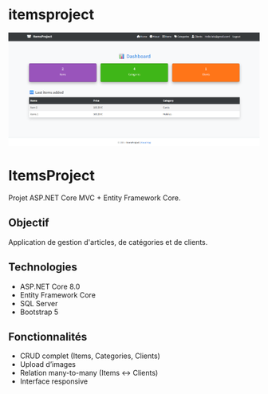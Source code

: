 # itemsproject
![HomeView](ItemApp.png)

# ItemsProject

Projet ASP.NET Core MVC + Entity Framework Core.

## Objectif
Application de gestion d'articles, de catégories et de clients.

## Technologies
- ASP.NET Core 8.0
- Entity Framework Core
- SQL Server 
- Bootstrap 5

## Fonctionnalités
- CRUD complet (Items, Categories, Clients)
- Upload d’images
- Relation many-to-many (Items ↔ Clients)
- Interface responsive


